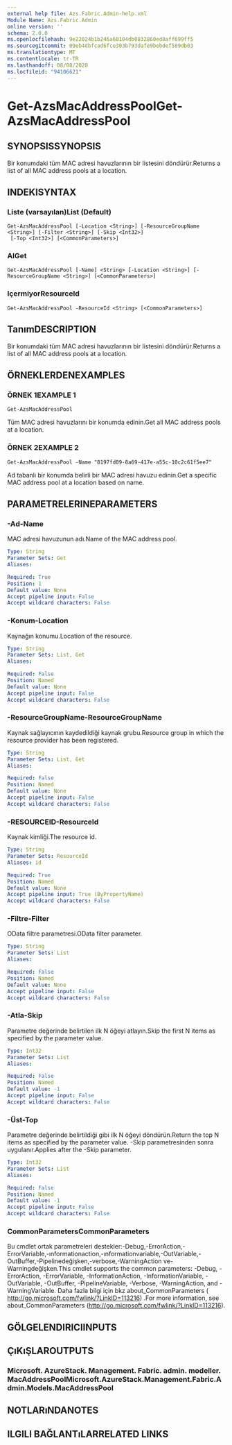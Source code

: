 ```yaml
---
external help file: Azs.Fabric.Admin-help.xml
Module Name: Azs.Fabric.Admin
online version: ''
schema: 2.0.0
ms.openlocfilehash: 9e22024b1b246a60104db0832860ed0aff699ff5
ms.sourcegitcommit: 09eb4dbfcad6fce303b793dafe9bebdef589db03
ms.translationtype: MT
ms.contentlocale: tr-TR
ms.lasthandoff: 08/08/2020
ms.locfileid: "94106621"
---
```

# <span data-ttu-id="9ddc0-101">Get-AzsMacAddressPool</span><span class="sxs-lookup"><span data-stu-id="9ddc0-101">Get-AzsMacAddressPool</span></span>

## <span data-ttu-id="9ddc0-102">SYNOPSIS</span><span class="sxs-lookup"><span data-stu-id="9ddc0-102">SYNOPSIS</span></span>
<span data-ttu-id="9ddc0-103">Bir konumdaki tüm MAC adresi havuzlarının bir listesini döndürür.</span><span class="sxs-lookup"><span data-stu-id="9ddc0-103">Returns a list of all MAC address pools at a location.</span></span>

## <span data-ttu-id="9ddc0-104">INDEKI</span><span class="sxs-lookup"><span data-stu-id="9ddc0-104">SYNTAX</span></span>

### <span data-ttu-id="9ddc0-105">Liste (varsayılan)</span><span class="sxs-lookup"><span data-stu-id="9ddc0-105">List (Default)</span></span>
```
Get-AzsMacAddressPool [-Location <String>] [-ResourceGroupName <String>] [-Filter <String>] [-Skip <Int32>]
 [-Top <Int32>] [<CommonParameters>]
```

### <span data-ttu-id="9ddc0-106">Al</span><span class="sxs-lookup"><span data-stu-id="9ddc0-106">Get</span></span>
```
Get-AzsMacAddressPool [-Name] <String> [-Location <String>] [-ResourceGroupName <String>] [<CommonParameters>]
```

### <span data-ttu-id="9ddc0-107">Içermiyor</span><span class="sxs-lookup"><span data-stu-id="9ddc0-107">ResourceId</span></span>
```
Get-AzsMacAddressPool -ResourceId <String> [<CommonParameters>]
```

## <span data-ttu-id="9ddc0-108">Tanım</span><span class="sxs-lookup"><span data-stu-id="9ddc0-108">DESCRIPTION</span></span>
<span data-ttu-id="9ddc0-109">Bir konumdaki tüm MAC adresi havuzlarının bir listesini döndürür.</span><span class="sxs-lookup"><span data-stu-id="9ddc0-109">Returns a list of all MAC address pools at a location.</span></span>

## <span data-ttu-id="9ddc0-110">ÖRNEKLERDEN</span><span class="sxs-lookup"><span data-stu-id="9ddc0-110">EXAMPLES</span></span>

### <span data-ttu-id="9ddc0-111">ÖRNEK 1</span><span class="sxs-lookup"><span data-stu-id="9ddc0-111">EXAMPLE 1</span></span>
```
Get-AzsMacAddressPool
```

<span data-ttu-id="9ddc0-112">Tüm MAC adresi havuzlarını bir konumda edinin.</span><span class="sxs-lookup"><span data-stu-id="9ddc0-112">Get all MAC address pools at a location.</span></span>

### <span data-ttu-id="9ddc0-113">ÖRNEK 2</span><span class="sxs-lookup"><span data-stu-id="9ddc0-113">EXAMPLE 2</span></span>
```
Get-AzsMacAddressPool -Name "8197fd09-8a69-417e-a55c-10c2c61f5ee7"
```

<span data-ttu-id="9ddc0-114">Ad tabanlı bir konumda belirli bir MAC adresi havuzu edinin.</span><span class="sxs-lookup"><span data-stu-id="9ddc0-114">Get a specific MAC address pool at a location based on name.</span></span>

## <span data-ttu-id="9ddc0-115">PARAMETRELERINE</span><span class="sxs-lookup"><span data-stu-id="9ddc0-115">PARAMETERS</span></span>

### <span data-ttu-id="9ddc0-116">-Ad</span><span class="sxs-lookup"><span data-stu-id="9ddc0-116">-Name</span></span>
<span data-ttu-id="9ddc0-117">MAC adresi havuzunun adı.</span><span class="sxs-lookup"><span data-stu-id="9ddc0-117">Name of the MAC address pool.</span></span>

```yaml
Type: String
Parameter Sets: Get
Aliases:

Required: True
Position: 1
Default value: None
Accept pipeline input: False
Accept wildcard characters: False
```

### <span data-ttu-id="9ddc0-118">-Konum</span><span class="sxs-lookup"><span data-stu-id="9ddc0-118">-Location</span></span>
<span data-ttu-id="9ddc0-119">Kaynağın konumu.</span><span class="sxs-lookup"><span data-stu-id="9ddc0-119">Location of the resource.</span></span>

```yaml
Type: String
Parameter Sets: List, Get
Aliases:

Required: False
Position: Named
Default value: None
Accept pipeline input: False
Accept wildcard characters: False
```

### <span data-ttu-id="9ddc0-120">-ResourceGroupName</span><span class="sxs-lookup"><span data-stu-id="9ddc0-120">-ResourceGroupName</span></span>
<span data-ttu-id="9ddc0-121">Kaynak sağlayıcının kaydedildiği kaynak grubu.</span><span class="sxs-lookup"><span data-stu-id="9ddc0-121">Resource group in which the resource provider has been registered.</span></span>

```yaml
Type: String
Parameter Sets: List, Get
Aliases:

Required: False
Position: Named
Default value: None
Accept pipeline input: False
Accept wildcard characters: False
```

### <span data-ttu-id="9ddc0-122">-RESOURCEID</span><span class="sxs-lookup"><span data-stu-id="9ddc0-122">-ResourceId</span></span>
<span data-ttu-id="9ddc0-123">Kaynak kimliği.</span><span class="sxs-lookup"><span data-stu-id="9ddc0-123">The resource id.</span></span>

```yaml
Type: String
Parameter Sets: ResourceId
Aliases: id

Required: True
Position: Named
Default value: None
Accept pipeline input: True (ByPropertyName)
Accept wildcard characters: False
```

### <span data-ttu-id="9ddc0-124">-Filtre</span><span class="sxs-lookup"><span data-stu-id="9ddc0-124">-Filter</span></span>
<span data-ttu-id="9ddc0-125">OData filtre parametresi.</span><span class="sxs-lookup"><span data-stu-id="9ddc0-125">OData filter parameter.</span></span>

```yaml
Type: String
Parameter Sets: List
Aliases:

Required: False
Position: Named
Default value: None
Accept pipeline input: False
Accept wildcard characters: False
```

### <span data-ttu-id="9ddc0-126">-Atla</span><span class="sxs-lookup"><span data-stu-id="9ddc0-126">-Skip</span></span>
<span data-ttu-id="9ddc0-127">Parametre değerinde belirtilen ilk N öğeyi atlayın.</span><span class="sxs-lookup"><span data-stu-id="9ddc0-127">Skip the first N items as specified by the parameter value.</span></span>

```yaml
Type: Int32
Parameter Sets: List
Aliases:

Required: False
Position: Named
Default value: -1
Accept pipeline input: False
Accept wildcard characters: False
```

### <span data-ttu-id="9ddc0-128">-Üst</span><span class="sxs-lookup"><span data-stu-id="9ddc0-128">-Top</span></span>
<span data-ttu-id="9ddc0-129">Parametre değerinde belirtildiği gibi ilk N öğeyi döndürün.</span><span class="sxs-lookup"><span data-stu-id="9ddc0-129">Return the top N items as specified by the parameter value.</span></span>
<span data-ttu-id="9ddc0-130">-Skip parametresinden sonra uygulanır.</span><span class="sxs-lookup"><span data-stu-id="9ddc0-130">Applies after the -Skip parameter.</span></span>

```yaml
Type: Int32
Parameter Sets: List
Aliases:

Required: False
Position: Named
Default value: -1
Accept pipeline input: False
Accept wildcard characters: False
```

### <span data-ttu-id="9ddc0-131">CommonParameters</span><span class="sxs-lookup"><span data-stu-id="9ddc0-131">CommonParameters</span></span>
<span data-ttu-id="9ddc0-132">Bu cmdlet ortak parametreleri destekler:-Debug,-ErrorAction,-ErrorVariable,-ınformationaction,-ınformationvariable,-OutVariable,-OutBuffer,-Pipelinedeğişken,-verbose,-WarningAction ve-Warningdeğişken.</span><span class="sxs-lookup"><span data-stu-id="9ddc0-132">This cmdlet supports the common parameters: -Debug, -ErrorAction, -ErrorVariable, -InformationAction, -InformationVariable, -OutVariable, -OutBuffer, -PipelineVariable, -Verbose, -WarningAction, and -WarningVariable.</span></span> <span data-ttu-id="9ddc0-133">Daha fazla bilgi için bkz about_CommonParameters ( http://go.microsoft.com/fwlink/?LinkID=113216) .</span><span class="sxs-lookup"><span data-stu-id="9ddc0-133">For more information, see about_CommonParameters (http://go.microsoft.com/fwlink/?LinkID=113216).</span></span>

## <span data-ttu-id="9ddc0-134">GÖLGELENDIRICI</span><span class="sxs-lookup"><span data-stu-id="9ddc0-134">INPUTS</span></span>

## <span data-ttu-id="9ddc0-135">ÇıKıŞLAR</span><span class="sxs-lookup"><span data-stu-id="9ddc0-135">OUTPUTS</span></span>

### <span data-ttu-id="9ddc0-136">Microsoft. AzureStack. Management. Fabric. admin. modeller. MacAddressPool</span><span class="sxs-lookup"><span data-stu-id="9ddc0-136">Microsoft.AzureStack.Management.Fabric.Admin.Models.MacAddressPool</span></span>

## <span data-ttu-id="9ddc0-137">NOTLARıNDA</span><span class="sxs-lookup"><span data-stu-id="9ddc0-137">NOTES</span></span>

## <span data-ttu-id="9ddc0-138">ILGILI BAĞLANTıLAR</span><span class="sxs-lookup"><span data-stu-id="9ddc0-138">RELATED LINKS</span></span>
